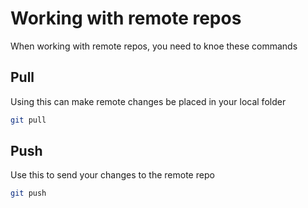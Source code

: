 # Working with remote repos

When working with remote repos, you need to knoe these commands

## Pull

Using this can make remote changes be placed in your local folder

```bash
git pull
```
## Push

Use this to send your changes to the remote repo

```bash
git push
```
